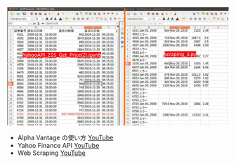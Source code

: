 <img src="output_img.jpg">

+ Alpha Vantage の使い方 [YouTube](https://youtu.be/rHzDeHj8vKA)
+ Yahoo Finance API [YouTube](https://youtu.be/yYckWsRtoXw)
+ Web Scraping [YouTube](https://youtu.be/vzdaP_tS_2Y)
